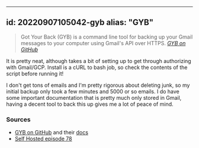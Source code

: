 
---
id: 20220907105042-gyb
alias: "GYB"
---

> Got Your Back (GYB) is a command line tool for backing up your Gmail messages to your computer using Gmail's API over HTTPS. <cite><a href="https://github.com/GAM-team/got-your-back">GYB on GitHub</a></cite>

It is pretty neat, although takes a bit of setting up to get through authorizing with Gmail/GCP.  Install is a cURL to bash job, so check the contents of the script before running it! 

I don't get tons of emails and I'm pretty rigorous about deleting junk, so my initial backup only took a few minutes and 5000 or so emails. I do have some important documentation that is pretty much only stored in Gmail, having a decent tool to back this up gives me a lot of peace of mind.

### Sources

- [GYB on GitHub](https://github.com/GAM-team/got-your-back) and their [docs](https://github.com/GAM-team/got-your-back/wiki)
- [Self Hosted episode 78](https://selfhosted.show/78)